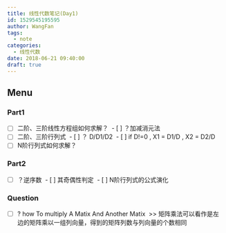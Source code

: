 ```yaml
---
title: 线性代数笔记(Day1)
id: 1529545195595
author: WangFan
tags:
  - note
categories:
  - 线性代数
date: 2018-06-21 09:40:00
draft: true
---
```

## Menu

### Part1

- [ ] 二阶、三阶线性方程组如何求解？
  - [ ] ？加减消元法
- [ ] 二阶、三阶行列式
  - [ ] ？ D/D1/D2
  - [ ] if D!=0 , X1 = D1/D , X2 = D2/D
- [ ] N阶行列式如何求解？
<!--more-->
### Part2

- [ ] ？逆序数
  - [ ] 其奇偶性判定
  - [ ] N阶行列式的公式演化
  
### Question
- [ ] ? how To multiply A Matix And Another Matix
  >> 矩阵乘法可以看作是左边的矩阵乘以一组列向量，得到的矩阵列数与列向量的个数相同